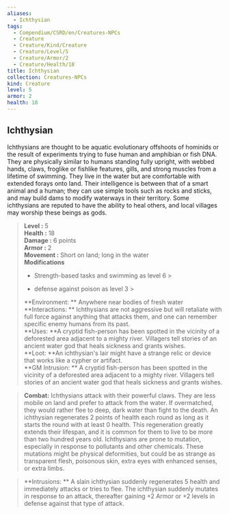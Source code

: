 ```yaml
---
aliases:
  - Ichthysian
tags:
  - Compendium/CSRD/en/Creatures-NPCs
  - Creature
  - Creature/Kind/Creature
  - Creature/Level/5
  - Creature/Armor/2
  - Creature/Health/18
title: Ichthysian
collection: Creatures-NPCs
kind: Creature
level: 5
armor: 2
health: 18
---
```

## Ichthysian  
Ichthysians are thought to be aquatic evolutionary offshoots of hominids or the result of experiments trying to fuse human and amphibian or fish DNA. They are physically similar to humans standing fully upright, with webbed hands, claws, froglike or fishlike features, gills, and strong muscles from a lifetime of swimming. They live in the water but are comfortable with extended forays onto land. Their intelligence is between that of a smart animal and a human; they can use simple tools such as rocks and sticks, and may build dams to modify waterways in their territory.
Some ichthysians are reputed to have the ability to heal others, and local villages may worship these beings as gods.  

  
> **Level :** 5  
> **Health :** 18  
> **Damage :** 6 points  
> **Armor :** 2  
> **Movement :** Short on land; long in the water  
> **Modifications**  
>- Strength-based tasks and swimming as level 6 >
>  
>- defense against poison as level 3 >
>  
> **Environment: ** Anywhere near bodies of fresh water  
> **Interactions: ** Ichthysians are not aggressive but will retaliate with full force against anything that attacks them, and one can remember specific enemy humans from its past.  
> **Uses: **A cryptid fish-person has been spotted in the vicinity of a deforested area adjacent to a mighty river. Villagers tell stories of an ancient water god that heals sickness and grants wishes.  
> **Loot: **An ichthysian's lair might have a strange relic or device that works like a cypher or artifact.  
> **GM Intrusion: ** A cryptid fish-person has been spotted in the vicinity of a deforested area adjacent to a mighty river. Villagers tell stories of an ancient water god that heals sickness and grants wishes.  

> **Combat:** 
> Ichthysians attack with their powerful claws. They are less mobile on land and prefer to attack from the water. If overmatched, they would rather flee to deep, dark water than fight to the death.
An ichthysian regenerates 2 points of health each round as long as it starts the round with at least 0 health. This regeneration greatly extends their lifespan, and it is common for them to live to be more than two hundred years old.
Ichthysians are prone to mutation, especially in response to pollutants and other chemicals. These mutations might be physical deformities, but could be as strange as transparent flesh, poisonous skin, extra eyes with enhanced senses, or extra limbs.  
  

> **Intrusions: ** 
> A slain ichthysian suddenly regenerates 5 health and immediately attacks or tries to flee. The ichthysian suddenly mutates in response to an attack, thereafter gaining +2 Armor or +2 levels in defense against that type of attack.  

